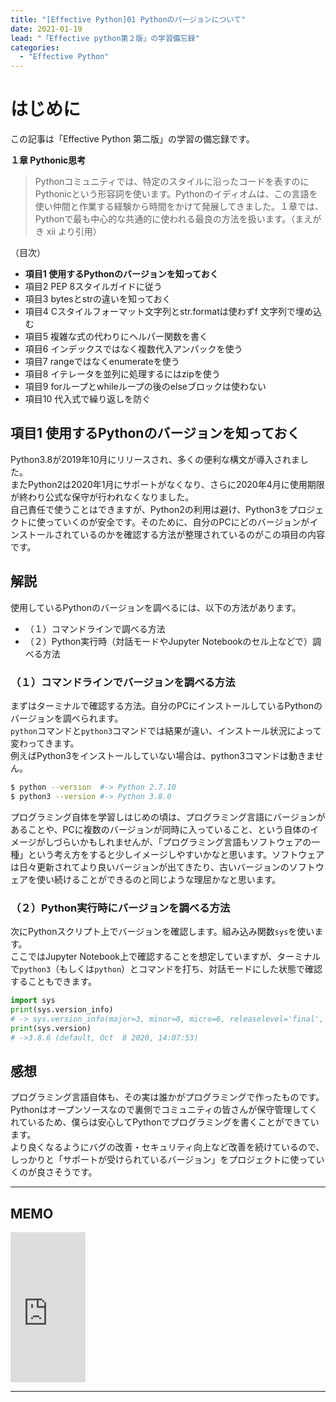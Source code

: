 ```yaml
---
title: "[Effective Python]01 Pythonのバージョンについて"
date: 2021-01-19
lead: "「Effective python第２版」の学習備忘録"
categories:
  - "Effective Python"
---
```


# はじめに
この記事は「Effective Python 第二版」の学習の備忘録です。

**１章 Pythonic思考**  
>Pythonコミュニティでは、特定のスタイルに沿ったコードを表すのにPythonicという形容詞を使います。Pythonのイディオムは、この言語を使い仲間と作業する経験から時間をかけて発展してきました。１章では、Pythonで最も中心的な共通的に使われる最良の方法を扱います。（まえがき xii より引用）

（目次）
- **項目1 使用するPythonのバージョンを知っておく**
- 項目2 PEP 8スタイルガイドに従う
- 項目3 bytesとstrの違いを知っておく
- 項目4 Cスタイルフォーマット文字列とstr.formatは使わずf 文字列で埋め込む
- 項目5 複雑な式の代わりにヘルパー関数を書く
- 項目6 インデックスではなく複数代入アンパックを使う
- 項目7 rangeではなくenumerateを使う
- 項目8 イテレータを並列に処理するにはzipを使う
- 項目9 forループとwhileループの後のelseブロックは使わない
- 項目10 代入式で繰り返しを防ぐ


## 項目1 使用するPythonのバージョンを知っておく
Python3.8が2019年10月にリリースされ、多くの便利な構文が導入されました。  
またPython2は2020年1月にサポートがなくなり、さらに2020年4月に使用期限が終わり公式な保守が行われなくなりました。  
自己責任で使うことはできますが、Python2の利用は避け、Python3をプロジェクトに使っていくのが安全です。そのために、自分のPCにどのバージョンがインストールされているのかを確認する方法が整理されているのがこの項目の内容です。

## 解説
使用しているPythonのバージョンを調べるには、以下の方法があります。
- （１）コマンドラインで調べる方法
- （２）Python実行時（対話モードやJupyter Notebookのセル上などで）調べる方法


### （１）コマンドラインでバージョンを調べる方法
まずはターミナルで確認する方法。自分のPCにインストールしているPythonのバージョンを調べられます。  
`python`コマンドと`python3`コマンドでは結果が違い、インストール状況によって変わってきます。  
例えばPython3をインストールしていない場合は、python3コマンドは動きません。

```bash
$ python --version  #-> Python 2.7.10
$ python3 --version #-> Python 3.8.0
```

プログラミング自体を学習しはじめの頃は、プログラミング言語にバージョンがあることや、PCに複数のバージョンが同時に入っていること、という自体のイメージがしづらいかもしれませんが、「プログラミング言語もソフトウェアの一種」という考え方をすると少しイメージしやすいかなと思います。ソフトウェアは日々更新されてより良いバージョンが出てきたり、古いバージョンのソフトウェアを使い続けることができるのと同じような理屈かなと思います。


### （２）Python実行時にバージョンを調べる方法
次にPythonスクリプト上でバージョンを確認します。組み込み関数`sys`を使います。  
ここではJupyter Notebook上で確認することを想定していますが、ターミナルで`python3`（もしくは`python`）とコマンドを打ち、対話モードにした状態で確認することもできます。

```python
import sys
print(sys.version_info)
# -> sys.version_info(major=3, minor=8, micro=6, releaselevel='final', serial=0)
print(sys.version)
# ->3.8.6 (default, Oct  8 2020, 14:07:53) 
```

## 感想
プログラミング言語自体も、その実は誰かがプログラミングで作ったものです。  
Pythonはオープンソースなので裏側でコミュニティの皆さんが保守管理してくれているため、僕らは安心してPythonでプログラミングを書くことができています。  
より良くなるようにバグの改善・セキュリティ向上など改善を続けているので、しっかりと「サポートが受けられているバージョン」をプロジェクトに使っていくのが良さそうです。

---
## MEMO
<iframe style="width:120px;height:240px;" marginwidth="0" marginheight="0" scrolling="no" frameborder="0" src="https://rcm-fe.amazon-adsystem.com/e/cm?ref=qf_sp_asin_til&t=massasquash08-22&m=amazon&o=9&p=8&l=as1&IS1=1&detail=1&asins=4873119170&linkId=b01ad363c615cc9408dfcc360b1a85de&bc1=ffffff&amp;lt1=_top&fc1=333333&lc1=0066c0&bg1=ffffff&f=ifr"></iframe>

---

